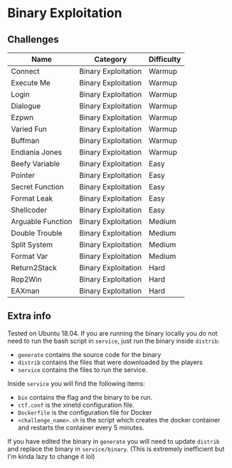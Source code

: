 # Binary Exploitation

## Challenges

| Name                   | Category            | Difficulty |
| ---------------------- | --------------------| ---------- |
| Connect                | Binary Exploitation | Warmup     |
| Execute Me             | Binary Exploitation | Warmup     |
| Login                  | Binary Exploitation | Warmup     |
| Dialogue               | Binary Exploitation | Warmup     |
| Ezpwn                  | Binary Exploitation | Warmup     |
| Varied Fun             | Binary Exploitation | Warmup     |
| Buffman                | Binary Exploitation | Warmup     |
| Endiania Jones         | Binary Exploitation | Warmup     |
| Beefy Variable         | Binary Exploitation | Easy       |
| Pointer                | Binary Exploitation | Easy       |
| Secret Function        | Binary Exploitation | Easy       |
| Format Leak            | Binary Exploitation | Easy       |
| Shellcoder             | Binary Exploitation | Easy       |
| Arguable Function      | Binary Exploitation | Medium     |
| Double Trouble         | Binary Exploitation | Medium     |
| Split System           | Binary Exploitation | Medium     |
| Format Var             | Binary Exploitation | Medium     |
| Return2Stack           | Binary Exploitation | Hard       |
| Rop2Win                | Binary Exploitation | Hard       |
| EAXman                 | Binary Exploitation | Hard       |

## Extra info

Tested on Ubuntu 18.04.
If you are running the binary locally you do not need to run the bash script in `service`, just run the binary inside `distrib`:
- `generate` contains the source code for the binary
- `distrib` contains the files that were downloaded by the players
- `service` contains the files to run the service. 

Inside `service` you will find the following items:
- `bin` contains the flag and the binary to be run.
- `ctf.conf` is the xinetd configuration file.
- `Dockerfile` is the configuration file for Docker
- `<challenge_name>.sh` is the script which creates the docker container and restarts the container every 5 minutes.

If you have edited the binary in `generate` you will need to update `distrib` and replace the binary in `service/binary`. (This is extremely inefficient but I'm kinda lazy to change it lol)
